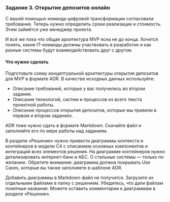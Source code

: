 ### Задание 3. Открытие депозитов онлайн

С вашей помощью команда цифровой трансформации согласовала требования. Теперь нужно определить сроки
реализации и стоимость. Этим займётся уже менеджер проекта.

И всё же пока что общая архитектура MVP ясна не до конца. Хочется понять, какие IT-команды должны участвовать в 
разработке и как разные системы будут взаимодействовать друг с другом.

#### Что нужно сделать

Подготовьте схему концептуальной архитектуры открытия депозитов для MVP в формате ADR. 
В качестве исходных данных используйте:

- Описание требований, которые у вас получились во втором задании.
- Описание технологий, систем и процессов из всего текста проектной работы.
- Описание процессов открытия депозитов, которые мы привели в первом и втором заданиях.

ADR тоже нужно сдать в формате Markdown. Скачайте файл и заполняйте его по мере работы над заданием.

В разделе «Решение» нужно привести диаграммы контекста и контейнеров в модели C4 с описанием основных компонентов и 
интеграций всех элементов решения. На диаграмме контейнеров нужно детализировать интернет-банк и АБС. О
стальные системы — только по желанию. Обратите внимание: диаграмма должна покрывать Use Cases, которые вы также 
заполняете в шаблоне ADR.

Добавить диаграммы в Markdown-файл не получится. Загрузите их отдельными файлами в папку с решением. Убедитесь, что 
дали файлам понятные названия. Можете оставить комментарии к диаграммам в разделе «Решение».
